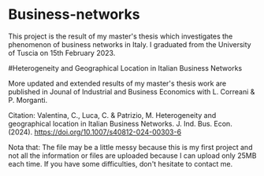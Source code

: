 # Business-networks
This project is the result of my master's thesis which investigates the phenomenon of business networks in Italy. I graduated from the University of Tuscia on 15th February 2023.  


#Heterogeneity and Geographical Location in Italian Business Networks


More updated and extended results of my master's thesis work are published in Jounal of Industrial and Business Economics with L. Correani & P. Morganti.

Citation:
Valentina, C., Luca, C. & Patrizio, M. Heterogeneity and geographical location in Italian Business Networks. J. Ind. Bus. Econ. (2024). https://doi.org/10.1007/s40812-024-00303-6 

Nota that:
The file may be a little messy because this is my first project and not all the information or files are uploaded because I can upload only 25MB each time. If you have some difficulties, don't hesitate to contact me. 
